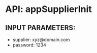 # API: appSupplierInit




## INPUT PARAMETERS: ##
  * supplier: xyz\@domain.com
  * password: 1234
